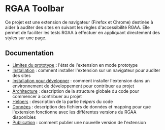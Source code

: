 # RGAA Toolbar

Ce projet est une extension de navigateur (Firefox et Chrome) destinée à aider à auditer des sites en suivant les règles d'accessibilité RGAA. Elle permet de faciliter les tests RGAA à effectuer en appliquant directement des styles sur une page.

## Documentation

* [Limites du prototype](doc/prototype.md) : l'état de l'extension en mode prototype
* [Installation](doc/installation.md) : comment installer l'extension sur un navigateur pour auditer des sites
* [Installation pour développer](doc/installation-dev.md) : comment installer l'extension dans un environnement de développement pour contribuer au projet
* [Architecture](doc/architecture.md) : description de la structure globale du code pour commencer à contribuer au projet
* [Helpers](doc/helpers.md) : description de la partie *helpers* du code
* [Données](doc/donnees.md) : description des fichiers de données et mapping pour que l'extension fonctionne avec les différentes versions du RGAA disponibles
* [Publication](doc/publication.md) : comment publier une nouvelle version de l'extension

